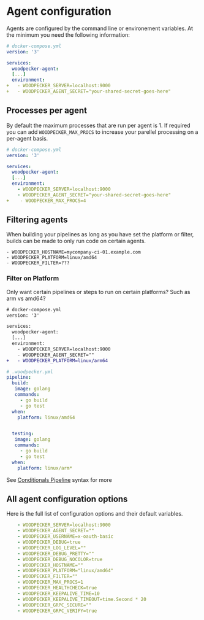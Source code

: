 # Agent configuration

Agents are configured by the command line or environement variables. At the minimum you need the following information:

```yaml
# docker-compose.yml
version: '3'

services:
  woodpecker-agent:
  [...]
  environment:
+   - WOODPECKER_SERVER=localhost:9000
+   - WOODPECKER_AGENT_SECRET="your-shared-secret-goes-here"

```

## Processes per agent

By default the maximum processes that are run per agent is 1. If required you can add `WOODPECKER_MAX_PROCS` to increase your parellel processing on a per-agent basis.

```yaml
# docker-compose.yml
version: '3'

services:
  woodpecker-agent:
  [...]
  environment:
    - WOODPECKER_SERVER=localhost:9000
    - WOODPECKER_AGENT_SECRET="your-shared-secret-goes-here"
+    - WOODPECKER_MAX_PROCS=4
```

## Filtering agents

When building your pipelines as long as you have set the platform or filter, builds can be made to only run code on certain agents. 

```
- WOODPECKER_HOSTNAME=mycompany-ci-01.example.com
- WOODPECKER_PLATFORM=linux/amd64
- WOODPECKER_FILTER=???
```

### Filter on Platform

Only want certain pipelines or steps to run on certain platforms? Such as arm vs amd64? 

```diff
# docker-compose.yml
version: '3'

services:
  woodpecker-agent:
  [...]
  environment:
    - WOODPECKER_SERVER=localhost:9000
    - WOODPECKER_AGENT_SECRET=""
+   - WOODPECKER_PLATFORM=linux/arm64
```

```yaml
# .woodpecker.yml
pipeline:
  build:
   image: golang
   commands:
     - go build
     - go test
  when:
    platform: linux/amd64


  testing:
   image: golang
   commands:
     - go build
     - go test
  when:
    platform: linux/arm*


```

See [Conditionals Pipeline](usage/pipeline-syntax#step-when---conditional-execution) syntax for more


## All agent configuration options

Here is the full list of configuration options and their default variables. 

```yaml
    - WOODPECKER_SERVER=localhost:9000
    - WOODPECKER_AGENT_SECRET=""
    - WOODPECKER_USERNAME=x-oauth-basic
    - WOODPECKER_DEBUG=true
    - WOODPECKER_LOG_LEVEL=""
    - WOODPECKER_DEBUG_PRETTY=""
    - WOODPECKER_DEBUG_NOCOLOR=true
    - WOODPECKER_HOSTNAME=""
    - WOODPECKER_PLATFORM="linux/amd64"
    - WOODPECKER_FILTER=""
    - WOODPECKER_MAX_PROCS=1
    - WOODPECKER_HEALTHCHECK=true
    - WOODPECKER_KEEPALIVE_TIME=10
    - WOODPECKER_KEEPALIVE_TIMEOUT=time.Second * 20
    - WOODPECKER_GRPC_SECURE=""
    - WOODPECKER_GRPC_VERIFY=true
```
